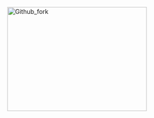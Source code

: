 <img src="https://user-images.githubusercontent.com/86450993/123883627-62b6f500-d984-11eb-91ea-3af3485fd230.JPG" width="320px" height="240px" title="px(픽셀) 크기 설정" alt="Github_fork"></img><br/>

